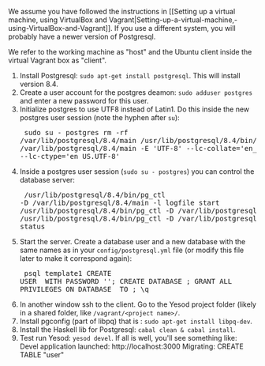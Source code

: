 We assume you have followed the instructions in [[Setting up a virtual machine, using VirtualBox and Vagrant|Setting-up-a-virtual-machine,-using-VirtualBox-and-Vagrant]]. If you use a different system, you will probably have a newer version of Postgresql.

We refer to the working machine as "host" and the Ubuntu client inside the virtual Vagrant box as "client".

1. Install Postgresql: `sudo apt-get install postgresql`. This will install version 8.4.
1. Create a user account for the postgres deamon: `sudo adduser postgres` and enter a new password for this user.
1. Initialize postgres to use UTF8 instead of Latin1. Do this inside the new postgres user session (note the hyphen after `su`):<pre>
    sudo su - postgres
    rm -rf /var/lib/postgresql/8.4/main
    /usr/lib/postgresql/8.4/bin/initdb -D /var/lib/postgresql/8.4/main -E 'UTF-8' --lc-collate='en_US.UTF-8' --lc-ctype='en_US.UTF-8'</pre>
1. Inside a postgres user session (`sudo su - postgres`) you can control the database server:<pre>
    /usr/lib/postgresql/8.4/bin/pg_ctl -D /var/lib/postgresql/8.4/main -l logfile start
    /usr/lib/postgresql/8.4/bin/pg_ctl -D /var/lib/postgresql/8.4/main stop
    /usr/lib/postgresql/8.4/bin/pg_ctl -D /var/lib/postgresql/8.4/main status</pre>
1. Start the server. Create a database user and a new database with the same names as in your `config/postgresql.yml` file (or modify this file later to make it correspond again):<pre>
    psql template1
    CREATE USER <name> WITH PASSWORD '<pwd>';
    CREATE DATABASE <dbname>;
    GRANT ALL PRIVILEGES ON DATABASE <name> TO <dbname>;
    \q</pre>
1. In another window ssh to the client. Go to the Yesod project folder (likely in a shared folder, like `/vagrant/<project name>/`.
1. Install pgconfig (part of libpq) that is : `sudo apt-get install libpq-dev`.
1. Install the Haskell lib for Postgresql: `cabal clean & cabal install`.
1. Test run Yesod: `yesod devel`. If all is well, you'll see something like:
    Devel application launched: http://localhost:3000
    Migrating: CREATE TABLE "user"
